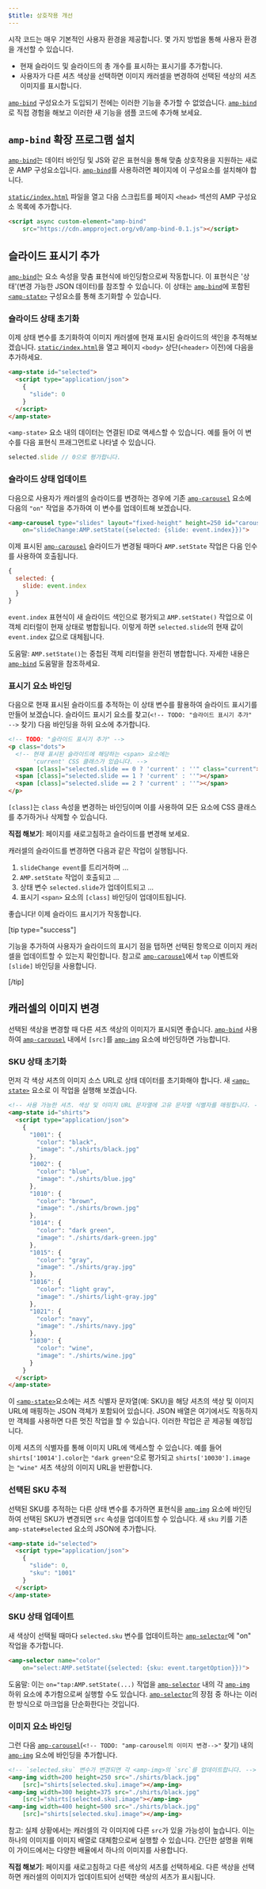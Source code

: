 ```yaml
---
$title: 상호작용 개선
---
```


시작 코드는 매우 기본적인 사용자 환경을 제공합니다. 몇 가지 방법을 통해 사용자 환경을 개선할 수 있습니다.

- 현재 슬라이드 및 슬라이드의 총 개수를 표시하는 표시기를 추가합니다.
- 사용자가 다른 셔츠 색상을 선택하면 이미지 캐러셀을 변경하여 선택된 색상의 셔츠 이미지를 표시합니다.

[`amp-bind`](../../../../documentation/components/reference/amp-bind.md) 구성요소가 도입되기 전에는 이러한 기능을 추가할 수 없었습니다. [`amp-bind`](../../../../documentation/components/reference/amp-bind.md)로 직접 경험을 해보고 이러한 새 기능을 샘플 코드에 추가해 보세요.

## `amp-bind` 확장 프로그램 설치

[`amp-bind`](../../../../documentation/components/reference/amp-bind.md)는 데이터 바인딩 및 JS와 같은 표현식을 통해 맞춤 상호작용을 지원하는 새로운 AMP 구성요소입니다. [`amp-bind`](../../../../documentation/components/reference/amp-bind.md)를 사용하려면 페이지에 이 구성요소를 설치해야 합니다.

[`static/index.html`](https://github.com/googlecodelabs/advanced-interactivity-in-amp/blob/master/static/index.html) 파일을 열고 다음 스크립트를 페이지 `<head>` 섹션의 AMP 구성요소 목록에 추가합니다.

```html
<script async custom-element="amp-bind"
    src="https://cdn.ampproject.org/v0/amp-bind-0.1.js"></script>
```

## 슬라이드 표시기 추가

[`amp-bind`](../../../../documentation/components/reference/amp-bind.md)는 요소 속성을 맞춤 표현식에 바인딩함으로써 작동합니다. 이 표현식은 '상태'(변경 가능한 JSON 데이터)를 참조할 수 있습니다. 이 상태는 [`amp-bind`](../../../../documentation/components/reference/amp-bind.md)에 포함된 [`<amp-state>`](../../../../documentation/components/reference/amp-bind.md#state) 구성요소를 통해 초기화할 수 있습니다.

### 슬라이드 상태 초기화

이제 상태 변수를 초기화하여 이미지 캐러셀에 현재 표시된 슬라이드의 색인을 추적해보겠습니다. [`static/index.html`](https://github.com/googlecodelabs/advanced-interactivity-in-amp/blob/master/static/index.html)을 열고 페이지 `<body>` 상단(`<header>` 이전)에 다음을 추가하세요.

```html
<amp-state id="selected">
  <script type="application/json">
    {
      "slide": 0
    }
  </script>
</amp-state>
```

`<amp-state>` 요소 내의 데이터는 연결된 ID로 액세스할 수 있습니다. 예를 들어 이 변수를 다음 표현식 프래그먼트로 나타낼 수 있습니다.

```javascript
selected.slide // 0으로 평가합니다.
```

### 슬라이드 상태 업데이트

다음으로 사용자가 캐러셀의 슬라이드를 변경하는 경우에 기존 [`amp-carousel`](../../../../documentation/components/reference/amp-carousel.md) 요소에 다음의 `"on"` 작업을 추가하여 이 변수를 업데이트해 보겠습니다.

```html
<amp-carousel type="slides" layout="fixed-height" height=250 id="carousel"
    on="slideChange:AMP.setState({selected: {slide: event.index}})">
```

이제 표시된 [`amp-carousel`](../../../../documentation/components/reference/amp-carousel.md) 슬라이드가 변경될 때마다 `AMP.setState` 작업은 다음 인수를 사용하여 호출됩니다.

```javascript
{
  selected: {
    slide: event.index
  }
}
```

`event.index` 표현식이 새 슬라이드 색인으로 평가되고 `AMP.setState()` 작업으로 이 객체 리터럴이 현재 상태로 병합됩니다. 이렇게 하면 `selected.slide`의 현재 값이 `event.index` 값으로 대체됩니다.

도움말: `AMP.setState()`는 중첩된 객체 리터럴을 완전히 병합합니다. 자세한 내용은 [`amp-bind`](../../../../documentation/components/reference/amp-bind.md) 도움말을 참조하세요.

### 표시기 요소 바인딩

다음으로 현재 표시된 슬라이드를 추적하는 이 상태 변수를 활용하여 슬라이드 표시기를 만들어 보겠습니다. 슬라이드 표시기 요소를 찾고(`<!-- TODO: "슬라이드 표시기 추가" -->` 찾기) 다음 바인딩을 하위 요소에 추가합니다.

```html
<!-- TODO: "슬라이드 표시기 추가" -->
<p class="dots">
  <!-- 현재 표시된 슬라이드에 해당하는 <span> 요소에는
       'current' CSS 클래스가 있습니다. -->
  <span [class]="selected.slide == 0 ? 'current' : ''" class="current"></span>
  <span [class]="selected.slide == 1 ? 'current' : ''"></span>
  <span [class]="selected.slide == 2 ? 'current' : ''"></span>
</p>
```

`[class]`는 `class` 속성을 변경하는 바인딩이며 이를 사용하여 모든 요소에 CSS 클래스를 추가하거나 삭제할 수 있습니다.

**직접 해보기**: 페이지를 새로고침하고 슬라이드를 변경해 보세요.

캐러셀의 슬라이드를 변경하면 다음과 같은 작업이 실행됩니다.

1.  `slideChange event`를 트리거하며 ...
2.  `AMP.setState` 작업이 호출되고 ...
3.  상태 변수 `selected.slide`가 업데이트되고 ...
4.  표시기 `<span>` 요소의 `[class]` 바인딩이 업데이트됩니다.

좋습니다! 이제 슬라이드 표시기가 작동합니다.

[tip type="success"]

기능을 추가하여 사용자가 슬라이드의 표시기 점을 탭하면 선택된 항목으로 이미지 캐러셀을 업데이트할 수 있는지 확인합니다. 참고로 [`amp-carousel`](../../../../documentation/components/reference/amp-carousel.md)에서 `tap` 이벤트와 `[slide]` 바인딩을 사용합니다.

[/tip]

## 캐러셀의 이미지 변경

선택된 색상을 변경할 때 다른 셔츠 색상의 이미지가 표시되면 좋습니다. [`amp-bind`](../../../../documentation/components/reference/amp-bind.md)  사용하여 [`amp-carousel`](../../../../documentation/components/reference/amp-carousel.md) 내에서 `[src]`를 [`amp-img`](../../../../documentation/components/reference/amp-img.md) 요소에 바인딩하면 가능합니다.

### SKU 상태 초기화

먼저 각 색상 셔츠의 이미지 소스 URL로 상태 데이터를 초기화해야 합니다. 새 [`<amp-state>`](../../../../documentation/components/reference/amp-bind.md#state) 요소로 이 작업을 실행해 보겠습니다.

```html
<!-- 사용 가능한 셔츠. 색상 및 이미지 URL 문자열에 고유 문자열 식별자를 매핑합니다. -->
<amp-state id="shirts">
  <script type="application/json">
    {
      "1001": {
        "color": "black",
        "image": "./shirts/black.jpg"
      },
      "1002": {
        "color": "blue",
        "image": "./shirts/blue.jpg"
      },
      "1010": {
        "color": "brown",
        "image": "./shirts/brown.jpg"
      },
      "1014": {
        "color": "dark green",
        "image": "./shirts/dark-green.jpg"
      },
      "1015": {
        "color": "gray",
        "image": "./shirts/gray.jpg"
      },
      "1016": {
        "color": "light gray",
        "image": "./shirts/light-gray.jpg"
      },
      "1021": {
        "color": "navy",
        "image": "./shirts/navy.jpg"
      },
      "1030": {
        "color": "wine",
        "image": "./shirts/wine.jpg"
      }
    }
  </script>
</amp-state>
```

이 [`<amp-state>`](../../../../documentation/components/reference/amp-bind.md#state)요소에는 셔츠 식별자 문자열(예: SKU)을 해당 셔츠의 색상 및 이미지 URL에 매핑하는 JSON 객체가 포함되어 있습니다. JSON 배열은 여기에서도 작동하지만 객체를 사용하면 다른 멋진 작업을 할 수 있습니다. 이러한 작업은 곧 제공될 예정입니다.

이제 셔츠의 식별자를 통해 이미지 URL에 액세스할 수 있습니다. 예를 들어 `shirts['10014'].color`는 `"dark green"`으로 평가되고 `shirts['10030'].image `는 `"wine"` 셔츠 색상의 이미지 URL을 반환합니다.

### 선택된 SKU 추적

선택된 SKU를 추적하는 다른 상태 변수를 추가하면 표현식을 [`amp-img`](../../../../documentation/components/reference/amp-img.md) 요소에 바인딩하여 선택된 SKU가 변경되면 `src` 속성을 업데이트할 수 있습니다. 새 `sku` 키를 기존 `amp-state#selected` 요소의 JSON에 추가합니다.

```html
<amp-state id="selected">
  <script type="application/json">
    {
      "slide": 0,
      "sku": "1001"
    }
  </script>
</amp-state>
```

### SKU 상태 업데이트

새 색상이 선택될 때마다 `selected.sku` 변수를 업데이트하는 [`amp-selector`](../../../../documentation/components/reference/amp-selector.md)에 "on" 작업을 추가합니다.

```html
<amp-selector name="color"
    on="select:AMP.setState({selected: {sku: event.targetOption}})">
```

도움말: 이는 `on="tap:AMP.setState(...)` 작업을 [`amp-selector`](../../../../documentation/components/reference/amp-selector.md) 내의 각 [`amp-img`](../../../../documentation/components/reference/amp-img.md) 하위 요소에 추가함으로써 실행할 수도 있습니다. [`amp-selector`](../../../../documentation/components/reference/amp-selector.md)의 장점 중 하나는 이러한 방식으로 마크업을 단순화한다는 것입니다.

### 이미지 요소 바인딩

그런 다음 [`amp-carousel`](../../../../documentation/components/reference/amp-carousel.md)(`<!-- TODO: "amp-carousel의 이미지 변경-->"` 찾기) 내의 [`amp-img`](../../../../documentation/components/reference/amp-img.md) 요소에 바인딩을 추가합니다.

```html
<!-- `selected.sku` 변수가 변경되면 각 <amp-img>의 `src`를 업데이트합니다. -->
<amp-img width=200 height=250 src="./shirts/black.jpg"
    [src]="shirts[selected.sku].image"></amp-img>
<amp-img width=300 height=375 src="./shirts/black.jpg"
    [src]="shirts[selected.sku].image"></amp-img>
<amp-img width=400 height=500 src="./shirts/black.jpg"
    [src]="shirts[selected.sku].image"></amp-img>
```

참고: 실제 상황에서는 캐러셀의 각 이미지에 다른 `src`가 있을 가능성이 높습니다. 이는 하나의 이미지를 이미지 배열로 대체함으로써 실행할 수 있습니다. 간단한 설명을 위해 이 가이드에서는 다양한 배율에서 하나의 이미지를 사용합니다.

**직접 해보기**: 페이지를 새로고침하고 다른 색상의 셔츠를 선택하세요. 다른 색상을 선택하면 캐러셀의 이미지가 업데이트되어 선택한 색상의 셔츠가 표시됩니다.
